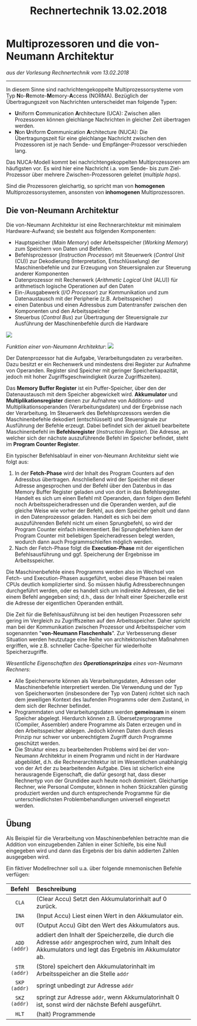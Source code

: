 ﻿---
title: Rechnertechnik 13.02.2018
layout: default
permalink: Semester_4/Rechnertechnik/2018-02-13_rechnertechnik_md
filepath: Semester_4/Rechnertechnik/2018-02-13_rechnertechnik.md
---
# Multiprozessoren und die von-Neumann Architektur
_aus der Vorlesung Rechnertechnik vom 13.02.2018_

---

In diesem Sinne sind nachrichtengekoppelte Multiprozessorsysteme vom Typ **N**o-**R**emote-**M**emory-**A**ccess (NORMA). Bezüglich der Übertragungszeit von Nachrichten unterscheidet man folgende Typen:

* **U**niform **C**ommunication **A**rchitecture (UCA): Zwischen allen Prozessoren können gleichlange Nachrichten in gleicher Zeit übertragen werden.
* **N**on **U**niform **C**ommunication **A**rchitecture (NUCA): Die Übertragungszeit für eine gleichlange Nachricht zwischen den Prozessoren ist je nach Sende- und Empfänger-Prozessor verschieden lang.

Das NUCA-Modell kommt bei nachrichtengekoppelten Multiprozessoren am häufigsten vor. Es wird hier eine Nachricht i.a. vom Sende- bis zum Ziel-Prozessor über mehrere Zwischen-Prozessoren geleitet (_multiple hops_).

Sind die Prozessoren gleichartig, so spricht man von **homogenen** Multiprozessorsystemen, ansonsten von **inhomogenen** Multiprozessoren.

## Die von-Neumann Architektur
Die von-Neumann Architektur ist eine Rechnerarchitektur mit minimalem Hardware-Aufwand; sie besteht aus folgenden Komponenten:

* Hauptspeicher (_Main Memory_) oder Arbeitsspeicher (_Working Memory_) zum Speichern von Daten und Befehlen.
* Befehlsprozessor (_Instruction Processor_) mit Steuerwerk (_Control Unit_ (CU)) zur Dekodierung (Interpretation, Entschlüsselung) der Maschinenbefehle und zur Erzeugung von Steuersignalen zur Steuerung anderer Komponenten
* Datenprozessor mit Rechenwerk (_Arithmetic Logical Unit_ (ALU)) für arithmetisch logische Operationen auf den Daten
* Ein-/Ausgabewerk (_I/O Processor_) zur Kommunikation und zum Datenaustausch mit der Peripherie (z.B. Arbeitsspeicher)
* einen Datenbus und einen Adressbus zum Datentransfer zwischen den Komponenten und den Arbeitsspeicher
* Steuerbus (_Control Bus_) zur Übertragung der Steuersignale zur Ausführung der Maschinenbefehle durch die Hardware

<img src="https://i.imgur.com/DjIqy7X.jpg" />

_Funktion einer von-Neumann Architektur_:
<img src="https://i.imgur.com/6uqnvzl.jpg" />

Der Datenprozessor hat die Aufgabe, Verarbeitungsdaten zu verarbeiten. Dazu besitzt er ein Rechenwerk und mindestens drei Register zur Aufnahme von Operanden. Register sind Speicher mit geringer Speicherkapazität, jedoch mit hoher Zugriffsgeschwindigkeit (kurze Zugriffszeiten).

Das **Memory Buffer Register** ist ein Puffer-Speicher, über den der Datenaustausch mit dem Speicher abgewickelt wird. **Akkumulator** und **Multiplikationsregister** dienen zur Aufnahme von Additions- und Multiplikationsoperanden (Verarbeitungsdaten) und der Ergebnisse nach der Verarbeitung. Im Steuerwerk des Befehlsprozessors werden die Maschinenbefehle dekodiert (entschlüsselt) und Steuersignale zur Ausführung der Befehle erzeugt. Dabei befindet sich der aktuell bearbeitete Maschinenbefehl im **Befehlsregister** (_Instruction Register_). Die Adresse, an welcher sich der nächste auszuführende Befehl im Speicher befindet, steht im **Program Counter Register**.

Ein typischer Befehlsablauf in einer von-Neumann Architektur sieht wie folgt aus:

1. In der **Fetch-Phase** wird der Inhalt des Program Counters auf den Adressbus übertragen. Anschließend wird der Speicher mit dieser Adresse angesprochen und der Befehl über den Datenbus in das Memory Buffer Register geladen und von dort in das Befehlsregister. Handelt es sich um einen Befehl mit Operanden, dann folgen dem Befehl noch Arbeitsspeicheradressen und die Operanden werden, auf die gleiche Weise wie vorher der Befehl, aus dem Speicher geholt und dann in den Datenprozessor geladen. Handelt es sich bei dem auszuführenden Befehl nicht um einen Sprungbefehl, so wird der Program Counter einfach inkrementiert. Bei Sprungbefehlen kann der Program Counter mit beliebigen Speicheradressen belegt werden, wodurch dann auch Programmschleifen möglich werden.
2. Nach der Fetch-Phase folgt die **Execution-Phase** mit der eigentlichen Befehlsausführung und ggf. Speicherung der Ergebnisse im Arbeitsspeicher.

Die Maschinenbefehle eines Programms werden also im Wechsel von Fetch- und Execution-Phasen ausgeführt, wobei diese Phasen bei realen CPUs deutlich komplizierter sind. So müssen häufig Adressberechnungen durchgeführt werden, oder es handelt sich um indirekte Adressen, die bei einem Befehl angegeben sind; d.h., dass der Inhalt einer Speicherzelle erst die Adresse der eigentlichen Operanden enthält.

Die Zeit für die Befehlsausführung ist bei den heutigen Prozessoren sehr gering im Vergleich zu Zugriffszeiten auf den Arbeitsspeicher. Daher spricht man bei der Kommunikation zwischen Prozessor und Arbeitsspeicher vom sogenannten "**von-Neumann Flaschenhals**". Zur Verbesserung dieser Situation werden heutzutage eine Reihe von architektonischen Maßnahmen ergriffen, wie z.B. schneller Cache-Speicher für wiederholte Speicherzugriffe.

_Wesentliche Eigenschaften des **Operationsprinzips** eines von-Neumann Rechners_:

* Alle Speicherworte können als Verarbeitungsdaten, Adressen oder Maschinenbefehle interpretiert werden. Die Verwendung und der Typ von Speicherworten (insbesondere der Typ von Daten) richtet sich nach dem jeweiligen Kontext des laufenden Programms oder dem Zustand, in dem sich der Rechner befindet.
* Programmdaten und Verarbeitungsdaten werden **gemeinsam** in einem Speicher abgelegt. Hierdurch können z.B. Übersetzerprogramme (Compiler, Assembler) andere Programme als Daten erzeugen und in den Arbeitsspeicher ablegen. Jedoch können Daten durch dieses Prinzip nur schwer vor unberechtigtem Zugriff durch Programme geschützt werden.
* Die Struktur eines zu bearbeitenden Problems wird bei der von-Neumann Architektur in einem Programm und nicht in der Hardware abgebildet, d.h. die Rechnerarchitektur ist im Wesentlichen unabhängig von der Art der zu bearbeitenden Aufgabe. Dies ist sicherlich eine herausragende Eigenschaft, die dafür gesorgt hat, dass dieser Rechnertyp von der Grundidee auch heute noch dominiert. Gleichartige Rechner, wie Personal Computer, können in hohen Stückzahlen günstig produziert werden und durch entsprechende Programme für die unterschiedlichsten Problembehandlungen universell eingesetzt werden.

## Übung
Als Beispiel für die Verarbeitung von Maschinenbefehlen betrachte man die Addition von einzugebenden Zahlen in einer Schleife, bis eine Null eingegeben wird und dann das Ergebnis der bis dahin addierten Zahlen ausgegeben wird.

Ein fiktiver Modellrechner soll u.a. über folgende mnemonischen Befehle verfügen:

|**Befehl**| **Beschreibung** |
|:-----:|:--------------------|
| `CLA` | (Clear Accu) Setzt den Akkumulatorinhalt auf 0 zurück. |
| `INA` | (Input Accu) Liest einen Wert in den Akkumulator ein. |
| `OUT` | (Output Accu) Gibt den Wert des Akkumulators aus. |
| `ADD (addr)` | addiert den Inhalt der Speicherzelle, die durch die Adresse `addr` angesprochen wird, zum Inhalt des Akkumulators und legt das Ergebnis im Akkumulator ab. |
| `STR (addr)` | (Store) speichert den Akkumulatorinhalt im Arbeitsspeicher an die Stelle `addr` |
| `SKP (addr)` | springt unbedingt zur Adresse `addr` |
| `SKZ (addr)` | springt zur Adresse `addr`, wenn Akkumulatorinhalt 0 ist, sonst wird der nächste Befehl ausgeführt. |
| `HLT` | (halt) Programmende |

